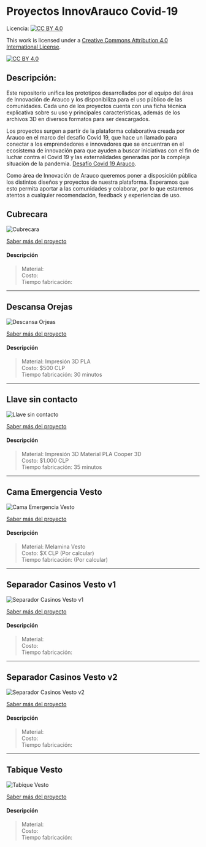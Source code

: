 # Proyectos InnovArauco Covid-19

Licencia: [![CC BY 4.0][cc-by-shield]][cc-by]

This work is licensed under a [Creative Commons Attribution 4.0 International
License][cc-by].

[![CC BY 4.0][cc-by-image]][cc-by]

[cc-by]: http://creativecommons.org/licenses/by/4.0/
[cc-by-image]: https://i.creativecommons.org/l/by/4.0/88x31.png
[cc-by-shield]: https://img.shields.io/badge/License-CC%20BY%204.0-lightgrey.svg

## Descripción:

Este repositorio unifica los prototipos desarrollados por el equipo del área de Innovación de Arauco y los disponibiliza para el uso público de las comunidades. Cada uno de los proyectos cuenta con una ficha técnica explicativa sobre su uso y principales características, además de los archivos 3D en diversos formatos para ser descargados.

Los proyectos surgen a partir de la plataforma colaborativa creada por Arauco en el marco del desafío Covid 19, que hace un llamado para conectar a los emprendedores e innovadores que se encuentran en el ecosistema de innovación para que ayuden a buscar iniciativas con el fin de luchar contra el Covid 19 y las externalidades generadas por la compleja situación de la pandemia. [Desafío Covid 19 Arauco](https://arauco.brightidea.com/covid19).

Como área de Innovación de Arauco queremos poner a disposición pública los distintos diseños y proyectos de nuestra plataforma. Esperamos que esto permita aportar a las comunidades y colaborar, por lo que estaremos atentos a cualquier recomendación, feedback y experiencias de uso.
 
## Cubrecara

![Cubrecara](/cubrecara/images/cubrecara-1.jpg)

[Saber más del proyecto](/cubrecara/README.md)

#### Descripción
> Material:\
> Costo:\
> Tiempo fabricación:

***

## Descansa Orejas

![Descansa Orjeas](/descansa-orejas/images/descansa-orejas-1.jpg)

[Saber más del proyecto](/descansa-orejas/README.md)

#### Descripción
> Material: Impresión 3D PLA\
> Costo: $500 CLP\
> Tiempo fabricación: 30 minutos

***

## Llave sin contacto

![Llave sin contacto](/llave-sin-contacto/images/llave-sin-contacto-1.jpg)

[Saber más del proyecto](/llave-sin-contacto/README.md)

#### Descripción
> Material: Impresión 3D Material PLA Cooper 3D\
> Costo: $1.000 CLP\
> Tiempo fabricación: 35 minutos

***

## Cama Emergencia Vesto

![Cama Emergencia Vesto](/cama-emergencia-vesto/images/cama-emergencia-vesto-1.jpg)

[Saber más del proyecto](/cama-emergencia-vesto/README.md)

#### Descripción
> Material: Melamina Vesto\
> Costo: $X CLP (Por calcular)\
> Tiempo fabricación: (Por calcular)

***

## Separador Casinos Vesto v1

![Separador Casinos Vesto v1](/separador-vesto-v1/images/separador-vesto-v1-1.jpg)

[Saber más del proyecto](/separador-vesto-v1/README.md)

#### Descripción
> Material:\
> Costo:\
> Tiempo fabricación:

***

## Separador Casinos Vesto v2

![Separador Casinos Vesto v2](/separador-vesto-v2/images/separador-vesto-v2-1.jpg)

[Saber más del proyecto](/separador-vesto-v2/README.md)

#### Descripción
> Material:\
> Costo:\
> Tiempo fabricación:

***

## Tabique Vesto

![Tabique Vesto](/tabique-vesto/images/tabique-vesto-1.jpg)

[Saber más del proyecto](/tabique-vesto/README.md)

#### Descripción
> Material:\
> Costo:\
> Tiempo fabricación: